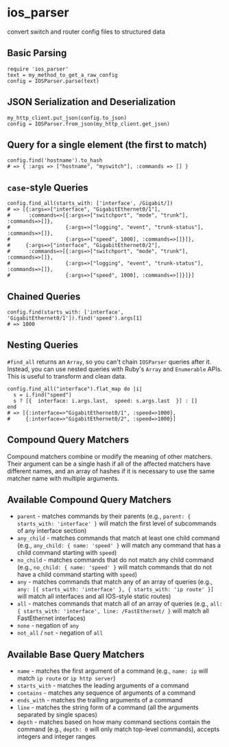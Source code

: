 ios_parser
==========

convert switch and router config files to structured data

Basic Parsing
-------------
    require 'ios_parser'
    text = my_method_to_get_a_raw_config
    config = IOSParser.parse(text)

JSON Serialization and Deserialization
--------------------------------------
    my_http_client.put_json(config.to_json)
    config = IOSParser.from_json(my_http_client.get_json)

Query for a single element (the first to match)
-----------------------------------------------
    config.find('hostname').to_hash
    # => { :args => ["hostname", "myswitch"], :commands => [] }

`case`-style Queries
--------------------
    config.find_all(starts_with: ['interface', /Gigabit/])
    # => [{:args=>["interface", "GigabitEthernet0/1"],
    #      :commands=>[{:args=>["switchport", "mode", "trunk"], :commands=>[]},
    #                  {:args=>["logging", "event", "trunk-status"], :commands=>[]},
    #                  {:args=>["speed", 1000], :commands=>[]}]},
    #     {:args=>["interface", "GigabitEthernet0/2"],
    #      :commands=>[{:args=>["switchport", "mode", "trunk"], :commands=>[]},
    #                  {:args=>["logging", "event", "trunk-status"], :commands=>[]},
    #                  {:args=>["speed", 1000], :commands=>[]}]}]

Chained Queries
---------------
    config.find(starts_with: ['interface', 'GigabitEthernet0/1']).find('speed').args[1]
    # => 1000
    
Nesting Queries
---------------
`#find_all` returns an `Array`, so you can't chain `IOSParser` queries after it. Instead, you can use nested queries with Ruby's `Array` and `Enumerable` APIs. This is useful to transform and clean data.

    config.find_all("interface").flat_map do |i|
      s = i.find("speed")
      s ? [{  interface: i.args.last,  speed: s.args.last  }] : []
    end
    # => [{:interface=>"GigabitEthernet0/1", :speed=>1000},
    #     {:interface=>"GigabitEthernet0/2", :speed=>1000}]

Compound Query Matchers
-----------------------
Compound matchers combine or modify the meaning of other matchers. Their argument can be a single hash if all of the affected matchers have different names, and an array of hashes if it is necessary to use the same matcher name with multiple arguments.

Available Compound Query Matchers
---------------------------------
* `parent` - matches commands by their parents (e.g., `parent: { starts_with: 'interface' }` will match the first level of subcommands of any interface section)
* `any_child` - matches commands that match at least one child command (e.g., `any_child: { name: 'speed' }` will match any command that has a child command starting with `speed`)
* `no_child` - matches commands that do not match any child command (e.g., `no_child: { name: 'speed' }` will match commands that do not have a child command starting with `speed`)
* `any` - matches commands that match any of an array of queries (e.g., `any: [{ starts_with: 'interface' }, { starts_with: 'ip route' }]` will match all interfaces and all IOS-style static routes)
* `all` - matches commands that match all of an array of queries (e.g., `all: { starts_with: 'interface', line: /FastEthernet/ }` will match all FastEthernet interfaces)
* `none` - negation of `any`
* `not_all` / `not` - negation of `all`

Available Base Query Matchers
-----------------------------
* `name` - matches the first argument of a command (e.g., `name: ip` will match `ip route` or `ip http server`)
* `starts_with` - matches the leading arguments of a command
* `contains` - matches any sequence of arguments of a command
* `ends_with` - matches the trailling arguments of a command
* `line` - matches the string form of a command (all the arguments separated by single spaces)
* `depth` - matches based on how many command sections contain the command (e.g., `depth: 0` will only match top-level commands), accepts integers and integer ranges
